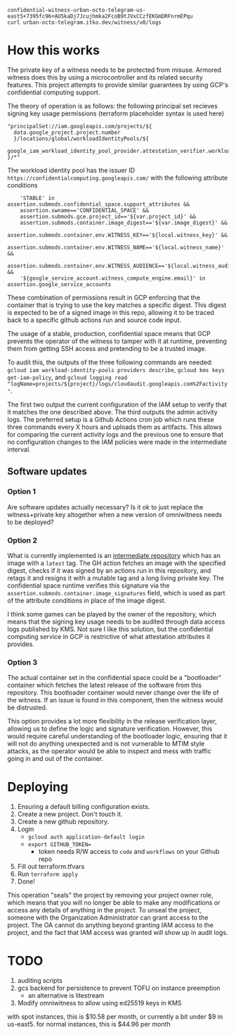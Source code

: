 ```
confidential-witness-urban-octo-telegram-us-east5+7395fc96+AU5kaDj7Jcujhmka2FcoB9tJVxCCzfEKGmDRFnrmEPqu
curl urban-octo-telegram.itko.dev/witness/v0/logs
```

# How this works

The private key of a witness needs to be protected from misuse. Armored witness does this by using a microcontroller and its related security features. This project attempts to provide similar guarantees by using GCP's confidential computing support.

The theory of operation is as follows: the following principal set recieves signing key usage permissions (terraform placeholder syntax is used here)

```
"principalSet://iam.googleapis.com/projects/${
  data.google_project.project.number
  }/locations/global/workloadIdentityPools/${
  google_iam_workload_identity_pool_provider.attestation_verifier.workload_identity_pool_id
}/*"
```

The workload identity pool has the issuer ID `https://confidentialcomputing.googleapis.com/` with the following attribute conditions

```
    'STABLE' in assertion.submods.confidential_space.support_attributes &&
    assertion.swname=='CONFIDENTIAL_SPACE' &&
    assertion.submods.gce.project_id=='${var.project_id}' &&
    assertion.submods.container.image_digest=='${var.image_digest}' &&
    assertion.submods.container.env.WITNESS_KEY=='${local.witness_key}' &&
    assertion.submods.container.env.WITNESS_NAME=='${local.witness_name}' &&
    assertion.submods.container.env.WITNESS_AUDIENCE=='${local.witness_audience}' &&
    '${google_service_account.witness_compute_engine.email}' in assertion.google_service_accounts
```

These combination of permissions result in GCP enforcing that the container that is trying to use the key matches a specific digest. This digest is expected to be of a signed image in this repo, allowing it to be traced back to a specific github actions run and source code input.

The usage of a stable, production, confidential space means that GCP prevents the operator of the witness to tamper with it at runtime, preventing them from getting SSH access and pretending to be a trusted image.

To audit this, the outputs of the three following commands are needed: `gcloud iam workload-identity-pools providers describe`, `gcloud kms keys get-iam-policy`, and `gcloud logging read "logName=projects/${project}/logs/cloudaudit.googleapis.com%2Factivity"`.

The first two output the current configuration of the IAM setup to verify that it matches the one described above. The third outputs the admin activity logs. The preferred setup is a Github Actions cron job which runs these three commands every X hours and uploads them as artifacts. This allows for comparing the current activity logs and the previous one to ensure that no configuration changes to the IAM policies were made in the intermediate interval.

## Software updates

### Option 1

Are software updates actually necessary? Is it ok to just replace the witness+private key altogether when a new version of omniwitness needs to be deployed?

### Option 2

What is currently implemented is an [intermediate repository](https://github.com/aditsachde/urban-octo-telegram) which has an image with a `latest` tag. The GH action fetches an image with the specified digest, checks if it was signed by an actions run in this repository, and retags it and resigns it with a mutable tag and a long living private key. The confidential space runtime verifies this signature via the `assertion.submods.container.image_signatures` field, which is used as part of the attribute conditions in place of the image digest.

I think some games can be played by the owner of the repository, which means that the signing key usage needs to be audited through data access logs published by KMS. Not sure I like this solution, but the confidential computing service in GCP is restrictive of what attestation attributes it provides.

### Option 3

The actual container set in the confidential space could be a "bootloader" container which fetches the latest release of the software from this repository. This bootloader container would never change over the life of the witness. If an issue is found in this component, then the witness would be distrusted. 

This option provides a lot more flexibility in the release verification layer, allowing us to define the logic and signature verification. However, this would require careful understanding of the bootloader logic, ensuring that it will not do anything unexpected and is not vurnerable to MTIM style attacks, as the operator would be able to inspect and mess with traffic going in and out of the container.


# Deploying

1. Ensuring a default billing configuration exists.
2. Create a new project. Don't touch it.
3. Create a new github repository.
4. Login
    - `gcloud auth application-default login`
    - `export GITHUB_TOKEN=`
        - token needs R/W access to `code` and `workflows` on your Github repo
5. Fill out terraform.tfvars
6. Run `terraform apply`
7. Done!

This operation "seals" the project by removing your project owner role, which means that you will no longer be able to make any modifications or access any details of anything in the project. To unseal the project, someone with the Organization Administrator can grant access to the project. The OA cannot do anything beyond granting IAM access to the project, and the fact that IAM access was granted will show up in audit logs.

# TODO
1. auditing scripts
2. gcs backend for persistence to prevent TOFU on instance preemption
    - an alternative is litestream
3. Modify omniwitness to allow using ed25519 keys in KMS

with spot instances, this is $10.58 per month, or currently a bit under $9 in us-east5.
for normal  instances, this is $44.96 per month